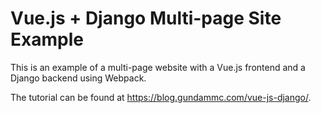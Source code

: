# Vue.js + Django Multi-page Site Example

This is an example of a multi-page website with a Vue.js frontend and a Django backend using Webpack.

The tutorial can be found at https://blog.gundammc.com/vue-js-django/.